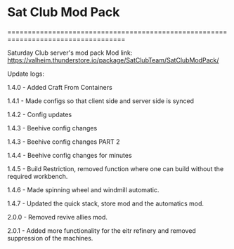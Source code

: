 # Sat Club Mod Pack
===================================================================================

Saturday Club server's mod pack
Mod link: https://valheim.thunderstore.io/package/SatClubTeam/SatClubModPack/

Update logs:

1.4.0 - Added Craft From Containers

1.4.1 - Made configs so that client side and server side is synced

1.4.2 - Config updates

1.4.3 - Beehive config changes

1.4.3 - Beehive config changes PART 2

1.4.4 - Beehive config changes for minutes

1.4.5 - Build Restriction, removed function where one can build without the required workbench.

1.4.6 - Made spinning wheel and windmill automatic.

1.4.7 - Updated the quick stack, store mod and the automatics mod.

2.0.0 - Removed revive allies mod.

2.0.1 - Added more functionality for the eitr refinery and removed suppression of the machines.